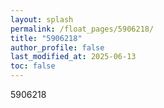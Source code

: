 ```yaml
---
layout: splash
permalink: /float_pages/5906218/
title: "5906218"
author_profile: false
last_modified_at: 2025-06-13
toc: false
---
```

 
5906218
